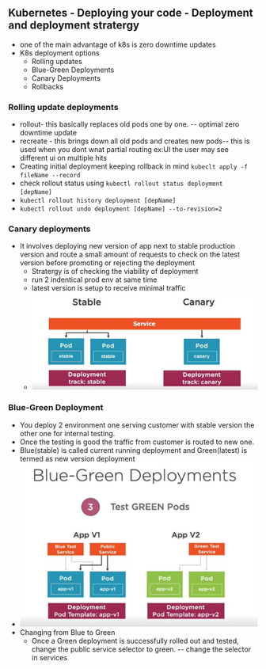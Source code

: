 ## Kubernetes - Deploying your code - Deployment and deployment stratergy

- one of the main advantage of k8s is zero downtime updates
- K8s deployment options
  - Rolling updates
  - Blue-Green Deployments
  - Canary Deployments
  - Rollbacks

### Rolling update deployments

- rollout- this basically replaces old pods one by one. -- optimal zero downtime update
- recreate - this brings down all old pods and creates new pods-- this is used when you dont wnat partial routing ex:UI the user may see different ui on multiple hits
- Creating initial deployment keeping rollback in mind ` kubeclt apply -f fileName --record `
- check rollout status using ` kubectl rollout status deployment [depName] `
- ` kubectl rollout history deployment [depName] ` 
- ` kubectl rollout undo deployment [depName] --to-revision=2 `

### Canary deployments
- It involves deploying new version of app next to stable production version and route a small amount of requests to check on the latest version before promoting or rejecting the deployment
  - Stratergy is of checking the viability of deployment
  - run 2 indentical prod env at same time
  - latest version is setup to receive minimal traffic
  - ![Canary Deployment](./deployments/canary.JPG)

### Blue-Green Deployment
- You deploy 2 environment one serving customer with stable version the other one for internal testing.
- Once the testing is good the traffic from customer is routed to new one.
- Blue(stable) is called current running deployment and Green(latest) is termed as new version deployment
- ![Blue-Green Deployment](./deployments/Blue-Green.JPG)
- Changing from Blue to Green
  - Once a Green deployment is successfully rolled out and tested, change the public service selector to green. -- change the selector in services